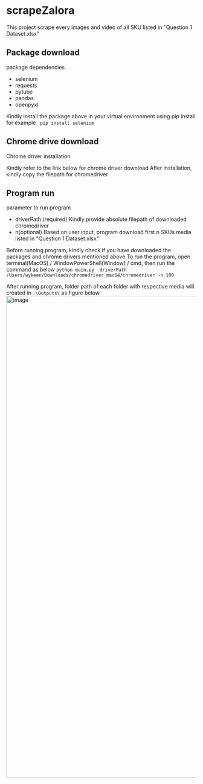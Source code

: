 # scrapeZalora

This project scrape every images and video of all SKU listed in "Question 1 Dataset.xlsx"

## Package download
package dependencies
- selenium
- requests
- pytube
- pandas
- openpyxl

Kindly install the package above in your virtual environment using pip install for example
` pip install selenium`

## Chrome drive download
Chrome driver installation

Kindly refer to the link below for chrome driver download
After installation, kindly copy the filepath for chromedriver

## Program run
parameter to run program
- driverPath (required)  Kindly provide absolute filepath of downloaded chromedriver
- n(optional) Based on user input, program download first n SKUs media listed in "Question 1 Dataset.xlsx"

Before running program, kindly check if you have downloaded the packages and chrome drivers mentioned above
To run the program, open terminal(MacOS) / WindowPowerShell(Window) / cmd, then run the command as below
`python main.py -driverPath /Users/wykeen/Downloads/chromedriver_mac64/chromedriver -n 100`

After running program, folder path of each folder with respective media will created in 
`.\Outputs\` as figure below
<img width="1277" alt="image" src="https://user-images.githubusercontent.com/124185359/217021458-af14e0f1-aa42-46a0-b713-80883954b2cc.png">

